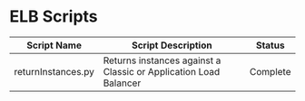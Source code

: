 # ELB Scripts

| Script Name        | Script Description                                               | Status   |
|--------------------|------------------------------------------------------------------|----------|
| returnInstances.py | Returns instances against a Classic or Application Load Balancer | Complete |
